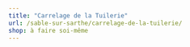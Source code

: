 ```yaml
---
title: "Carrelage de la Tuilerie"
url: /sable-sur-sarthe/carrelage-de-la-tuilerie/
shop: à faire soi-même
---
```

